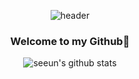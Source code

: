 <div align="center">
  
![header](https://capsule-render.vercel.app/api?type=waving&color=D9E5FF&height=300&section=header&text=Welcome%20to%20Jang%20Se%20%20Eun's%20Github&fontSize=50&animation=fadeIn)

### Welcome to my Github:star2:   
![seeun's github stats](https://github-readme-stats.vercel.app/api?username=seeun&show_icons=true)

<!--
**isprogrammingfun/isprogrammingfun** is a ✨ _special_ ✨ repository because its `README.md` (this file) appears on your GitHub profile.

Here are some ideas to get you started:

- 🔭 I’m currently working on ...
- 🌱 I’m currently learning ...
- 👯 I’m looking to collaborate on ...
- 🤔 I’m looking for help with ...
- 💬 Ask me about ...
- 📫 How to reach me: ...
- 😄 Pronouns: ...
- ⚡ Fun fact: ...
-->
</div>
